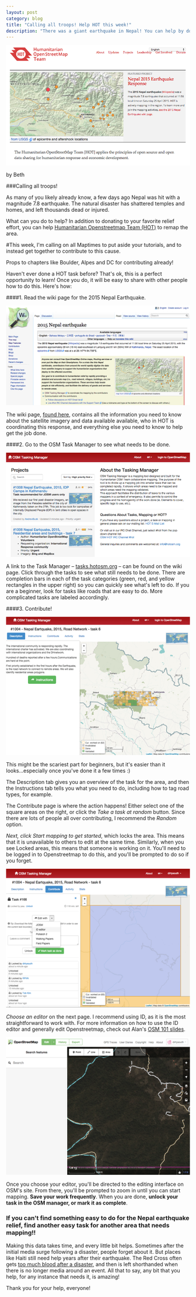 ```yaml
---
layout: post
category: blog
title: "Calling all troops! Help HOT this week!"
description: "There was a giant earthquake in Nepal! You can help by doing HOT tasks"
---
```

![HOT Home Page](/img/hot-home.png)

by Beth

###Calling all troops!

As many of you likely already know, a few days ago Nepal was hit with a magnitude 7.8 earthquake. The natural disaster has shattered temples and homes, and left thousands dead or injured. 

What can you do to help? In addition to donating to your favorite relief effort, you can help [Humanitarian Openstreetmap Team (HOT)](http://hot.openstreetmap.org/) to remap the area. 

#This week, I'm calling on all Maptimes to put aside your tutorials, and to instead get together to contribute to this cause. 

Props to chapters like Boulder, Alpes and DC for contributing already!

Haven't ever done a HOT task before? That's ok, this is a perfect opportunity to learn! Once you do, it will be easy to share with other people how to do this. Here's how:

####1. Read the wiki page for the 2015 Nepal Earthquake.

![HOT Wiki Nepal](/img/hot-wiki-nepal.png)

The wiki page, [found here](http://wiki.openstreetmap.org/wiki/2015_Nepal_earthquake), contains all the information you need to know about the satellite imagery and data available available, who in HOT is coordinating this response, and everything else you need to know to help get the job done.

####2. Go to the OSM Task Manager to see what needs to be done.

![HOT Task Manager](/img/hot-task-manager.png)

A link to the Task Manager – [tasks.hotosm.org](http://tasks.hotosm.org/) – can be found on the wiki page.  Click through the tasks to see what still needs to be done. There are completion bars in each of the task categories (green, red, and yellow rectangles in the upper right) so you can quickly see what's left to do. If you are a beginner, look for tasks like roads that are easy to do. More complicated tasks are labeled accordingly.

####3. Contribute!

![HOT Task Manager Tabs](/img/hot-task-manager.gif)

This might be the scariest part for beginners, but it's easier than it looks...especially once you've done it a few times :)

The Description tab gives you an overview of the task for the area, and then the Instructions tab tells you what you need to do, including how to tag road types, for example.

The Contribute page is where the action happens!  Either select one of the square areas on the right, or click the _Take a task at random_ button. Since there are lots of people all over contributing, I recommend the _Random_ option. 

*Next, click _Start mapping_ to get started*, which locks the area. This means that it is unavailable to others to edit at the same time. Similarly, when you see Locked areas, this means that someone is working on it. You'll need to be logged in to Openstreetmap to do this, and you'll be prompted to do so if you forget.

![Start Mappimg](/img/Start-Mapping.png)

*Choose an editor* on the next page. I recommend using ID, as it is the most straightforward to work with. For more information on how to use the ID editor and generally edit Openstreetmap, check out Alan's [OSM 101 slides](http://maptime.io/osm-101/). 

![HOT Map](/img/HOT-map.png)

Once you choose your editor, you'll be directed to the editing interface on OSM's site. From there, you'll be prompted to zoom in until you can start mapping. **Save your work frequently**. When you are done, **unlock your task in the OSM manager, or mark it as complete**.

### If you can't find something easy to do for the Nepal earthquake relief, find another easy task for another area that needs mapping!! 

Making this data takes time, and every little bit helps. Sometimes after the initial media surge following a disaster, people forget about it. But places like Haiti still need help years after their earthquake. The Red Cross often gets [too much blood after a disaster](http://www.nytimes.com/2001/11/12/giving/donations-getting-too-much-of-a-good-thing.html), and then is left shorthanded when there is no longer media around an event. All that to say, any bit that you help, for any instance that needs it, is amazing!

Thank you for your help, everyone!